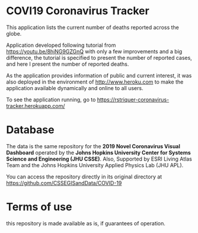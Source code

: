 # COVI19 Coronavirus Tracker

This application lists the current number of deaths reported across the globe.

Application developed following tutorial from https://youtu.be/8hjNG9GZGnQ
with only a few improvements and a big difference, the tutorial is specified to present the number of reported cases,
and here I present the number of reported deaths.

As the application provides information of public and current interest, it was also deployed in the environment of
http://www.heroku.com to make the application available dynamically and online to all users.

To see the application running, go to https://rstriquer-coronavirus-tracker.herokuapp.com/

# Database

The data is the same repository for the **2019 Novel Coronavirus Visual Dashboard** operated by the **Johns Hopkins
University Center for Systems Science and Engineering (JHU CSSE)**. Also, Supported by ESRI Living Atlas Team and the
Johns Hopkins University Applied Physics Lab (JHU APL).

You can access the repository directly in its original directory at https://github.com/CSSEGISandData/COVID-19

# Terms of use

this repository is made available as is, if guarantees of operation.